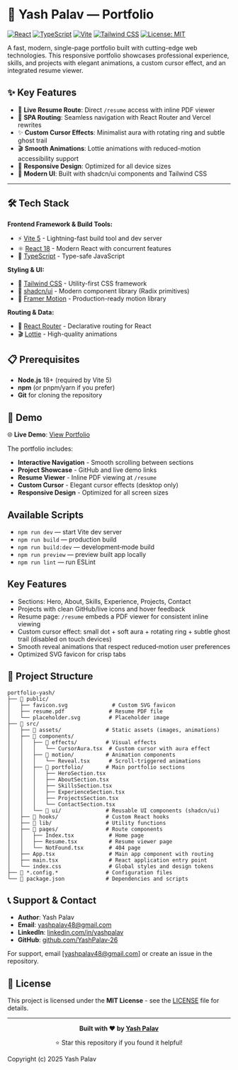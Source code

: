 # 🚀 Yash Palav — Portfolio

[![React](https://img.shields.io/badge/React-18-61DAFB?style=flat&logo=react)](https://reactjs.org/)
[![TypeScript](https://img.shields.io/badge/TypeScript-5.0-3178C6?style=flat&logo=typescript)](https://www.typescriptlang.org/)
[![Vite](https://img.shields.io/badge/Vite-5.0-646CFF?style=flat&logo=vite)](https://vitejs.dev/)
[![Tailwind CSS](https://img.shields.io/badge/Tailwind_CSS-3.0-38B2AC?style=flat&logo=tailwind-css)](https://tailwindcss.com/)
[![License: MIT](https://img.shields.io/badge/License-MIT-yellow.svg)](https://opensource.org/licenses/MIT)

A fast, modern, single-page portfolio built with cutting-edge web technologies. This responsive portfolio showcases professional experience, skills, and projects with elegant animations, a custom cursor effect, and an integrated resume viewer.

## ✨ Key Features

- 🎯 **Live Resume Route**: Direct `/resume` access with inline PDF viewer
- 🧭 **SPA Routing**: Seamless navigation with React Router and Vercel rewrites
- ✨ **Custom Cursor Effects**: Minimalist aura with rotating ring and subtle ghost trail
- 🎬 **Smooth Animations**: Lottie animations with reduced-motion accessibility support
- 📱 **Responsive Design**: Optimized for all device sizes
- 🎨 **Modern UI**: Built with shadcn/ui components and Tailwind CSS

---

## 🛠️ Tech Stack

**Frontend Framework & Build Tools:**
- ⚡ [Vite 5](https://vitejs.dev/) - Lightning-fast build tool and dev server
- ⚛️ [React 18](https://reactjs.org/) - Modern React with concurrent features
- 🔷 [TypeScript](https://www.typescriptlang.org/) - Type-safe JavaScript

**Styling & UI:**
- 💎 [Tailwind CSS](https://tailwindcss.com/) - Utility-first CSS framework
- 🧩 [shadcn/ui](https://ui.shadcn.com/) - Modern component library (Radix primitives)
- 🎨 [Framer Motion](https://www.framer.com/motion/) - Production-ready motion library

**Routing & Data:**
- 🧭 [React Router](https://reactrouter.com/) - Declarative routing for React
- 🎬 [Lottie](https://lottiefiles.com/) - High-quality animations

## 📋 Prerequisites

- **Node.js** 18+ (required by Vite 5)
- **npm** (or pnpm/yarn if you prefer)
- **Git** for cloning the repository

## 📱 Demo

🌐 **Live Demo**: [View Portfolio](https://yashpalav.vercel.app) 

The portfolio includes:
- **Interactive Navigation** - Smooth scrolling between sections
- **Project Showcase** - GitHub and live demo links
- **Resume Viewer** - Inline PDF viewing at `/resume`
- **Custom Cursor** - Elegant cursor effects (desktop only)
- **Responsive Design** - Optimized for all screen sizes

## Available Scripts
- `npm run dev` — start Vite dev server
- `npm run build` — production build
- `npm run build:dev` — development‑mode build
- `npm run preview` — preview built app locally
- `npm run lint` — run ESLint

## Key Features
- Sections: Hero, About, Skills, Experience, Projects, Contact
- Projects with clean GitHub/live icons and hover feedback
- Resume page: `/resume` embeds a PDF viewer for consistent inline viewing
- Custom cursor effect: small dot + soft aura + rotating ring + subtle ghost trail (disabled on touch devices)
- Smooth reveal animations that respect reduced‑motion user preferences
- Optimized SVG favicon for crisp tabs

## 📁 Project Structure

```
portfolio-yash/
├── 📂 public/
│   ├── favicon.svg              # Custom SVG favicon
│   ├── resume.pdf              # Resume PDF file
│   └── placeholder.svg         # Placeholder image
├── 📂 src/
│   ├── 📂 assets/              # Static assets (images, animations)
│   ├── 📂 components/
│   │   ├── 📂 effects/         # Visual effects
│   │   │   └── CursorAura.tsx  # Custom cursor with aura effect
│   │   ├── 📂 motion/          # Animation components
│   │   │   └── Reveal.tsx      # Scroll-triggered animations
│   │   ├── 📂 portfolio/       # Main portfolio sections
│   │   │   ├── HeroSection.tsx
│   │   │   ├── AboutSection.tsx
│   │   │   ├── SkillsSection.tsx
│   │   │   ├── ExperienceSection.tsx
│   │   │   ├── ProjectsSection.tsx
│   │   │   └── ContactSection.tsx
│   │   └── 📂 ui/              # Reusable UI components (shadcn/ui)
│   ├── 📂 hooks/               # Custom React hooks
│   ├── 📂 lib/                 # Utility functions
│   ├── 📂 pages/               # Route components
│   │   ├── Index.tsx           # Home page
│   │   ├── Resume.tsx          # Resume viewer page
│   │   └── NotFound.tsx        # 404 page
│   ├── App.tsx                 # Main app component with routing
│   ├── main.tsx                # React application entry point
│   └── index.css               # Global styles and design tokens
├── 📄 *.config.*               # Configuration files
└── 📄 package.json             # Dependencies and scripts
```

## 📞 Support & Contact

- **Author**: Yash Palav
- **Email**: [yashpalav48@gmail.com](mailto:yashpalav48@gmail.com)
- **LinkedIn**: [linkedin.com/in/yashpalav](https://linkedin.com/in/yashpalav)
- **GitHub**: [github.com/YashPalav-26](https://github.com/YashPalav-26)

For support, email [yashpalav48@gmail.com] or create an issue in the repository.

## 📄 License

This project is licensed under the **MIT License** - see the [LICENSE](LICENSE) file for details.

---

<div align="center">

**Built with ❤️ by [Yash Palav](https://github.com/YashPalav-26)**

⭐ Star this repository if you found it helpful!

</div>

Copyright (c) 2025 Yash Palav

